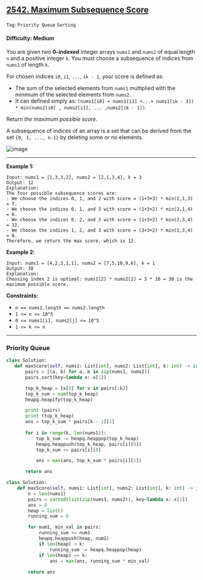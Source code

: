 ## [2542. Maximum Subsequence Score](https://leetcode.com/problems/maximum-subsequence-score/)

```Tag```: ```Priority Queue``` ```Sorting```

#### Difficulty: Medium

You are given two __0-indexed__ integer arrays ```nums1``` and ```nums2``` of equal length ```n``` and a positive integer ```k```. You must choose a subsequence of indices from ```nums1``` of length ```k```.

For chosen indices ```i0```, ```i1```, ```...```, ```ik - 1```, your score is defined as:

- The sum of the selected elements from ```nums1``` multiplied with the minimum of the selected elements from ```nums2```.
- It can defined simply as: ```(nums1[i0] + nums1[i1] +...+ nums1[ik - 1]) * min(nums2[i0] , nums2[i1], ... ,nums2[ik - 1])```.

Return _the maximum possible score_.

A subsequence of indices of an array is a set that can be derived from the set ```{0, 1, ..., n-1}``` by deleting some or no elements.

![image](https://github.com/quananhle/Python/assets/35042430/a814b4d9-e8b7-4453-98d6-6c31f442f466)

---

__Example 1:__
```
Input: nums1 = [1,3,3,2], nums2 = [2,1,3,4], k = 3
Output: 12
Explanation: 
The four possible subsequence scores are:
- We choose the indices 0, 1, and 2 with score = (1+3+3) * min(2,1,3) = 7.
- We choose the indices 0, 1, and 3 with score = (1+3+2) * min(2,1,4) = 6. 
- We choose the indices 0, 2, and 3 with score = (1+3+2) * min(2,3,4) = 12. 
- We choose the indices 1, 2, and 3 with score = (3+3+2) * min(1,3,4) = 8.
Therefore, we return the max score, which is 12.
```

__Example 2:__
```
Input: nums1 = [4,2,3,1,1], nums2 = [7,5,10,9,6], k = 1
Output: 30
Explanation: 
Choosing index 2 is optimal: nums1[2] * nums2[2] = 3 * 10 = 30 is the maximum possible score.
```

__Constraints:__

- ```n == nums1.length == nums2.length```
- ```1 <= n <= 10^5```
- ```0 <= nums1[i], nums2[j] <= 10^5```
- ```1 <= k <= n```

---

 ### Priority Queue
 
 ```Python
 class Solution:
    def maxScore(self, nums1: List[int], nums2: List[int], k: int) -> int:
        pairs = [(a, b) for a, b in zip(nums1, nums2)]
        pairs.sort(key=lambda x:-x[1])

        top_k_heap = [x[0] for x in pairs[:k]]
        top_k_sum = sum(top_k_heap)
        heapq.heapify(top_k_heap)

        print (pairs)
        print (top_k_heap)
        ans = top_k_sum * pairs[k - 1][1]
        
        for i in range(k, len(nums1)):
            top_k_sum -= heapq.heappop(top_k_heap)
            heapq.heappush(top_k_heap, pairs[i][0])
            top_k_sum += pairs[i][0]

            ans = max(ans, top_k_sum * pairs[i][1])

        return ans
```

```Python
class Solution:
    def maxScore(self, nums1: List[int], nums2: List[int], k: int) -> int:
        n = len(nums1)
        pairs = sorted(list(zip(nums1, nums2)), key=lambda x:-x[1])
        ans = 0
        heap = list()
        running_sum = 0

        for num1, min_val in pairs:
            running_sum += num1
            heapq.heappush(heap, num1)
            if len(heap) > k:
                running_sum -= heapq.heappop(heap)
            if len(heap) == k:
                ans = max(ans, running_sum * min_val)
        
        return ans
```
